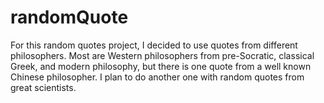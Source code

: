 # randomQuote

For this random quotes project, I decided to use quotes from different philosophers. Most are Western philosophers from pre-Socratic, classical Greek, and modern philosophy, but there is one quote from a well known Chinese philosopher. I plan to do another one with random quotes from great scientists.

